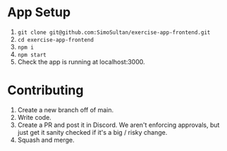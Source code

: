 # App Setup
1. `git clone git@github.com:SimoSultan/exercise-app-frontend.git`
2. `cd exercise-app-frontend`
3. `npm i`
4. `npm start`
5. Check the app is running at localhost:3000.

# Contributing

1. Create a new branch off of main.
2. Write code.
3. Create a PR and post it in Discord. We aren't enforcing approvals, but just get it sanity checked if it's a big / risky change.
4. Squash and merge.

